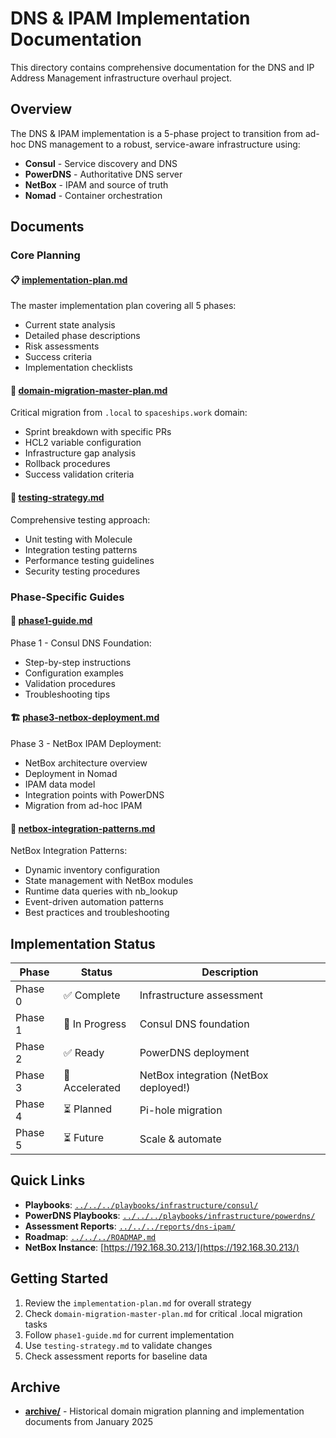 # DNS & IPAM Implementation Documentation

This directory contains comprehensive documentation for the DNS and IP Address Management infrastructure overhaul project.

## Overview

The DNS & IPAM implementation is a 5-phase project to transition from ad-hoc DNS management to a robust, service-aware infrastructure using:

- **Consul** - Service discovery and DNS
- **PowerDNS** - Authoritative DNS server
- **NetBox** - IPAM and source of truth
- **Nomad** - Container orchestration

## Documents

### Core Planning

#### 📋 [implementation-plan.md](implementation-plan.md)

The master implementation plan covering all 5 phases:

- Current state analysis
- Detailed phase descriptions
- Risk assessments
- Success criteria
- Implementation checklists

#### 🚨 [domain-migration-master-plan.md](domain-migration-master-plan.md)

Critical migration from `.local` to `spaceships.work` domain:

- Sprint breakdown with specific PRs
- HCL2 variable configuration
- Infrastructure gap analysis
- Rollback procedures
- Success validation criteria

#### 🧪 [testing-strategy.md](testing-strategy.md)

Comprehensive testing approach:

- Unit testing with Molecule
- Integration testing patterns
- Performance testing guidelines
- Security testing procedures

### Phase-Specific Guides

#### 🚀 [phase1-guide.md](phase1-guide.md)

Phase 1 - Consul DNS Foundation:

- Step-by-step instructions
- Configuration examples
- Validation procedures
- Troubleshooting tips

#### 🏗️ [phase3-netbox-deployment.md](phase3-netbox-deployment.md)

Phase 3 - NetBox IPAM Deployment:

- NetBox architecture overview
- Deployment in Nomad
- IPAM data model
- Integration points with PowerDNS
- Migration from ad-hoc IPAM

#### 🔧 [netbox-integration-patterns.md](netbox-integration-patterns.md)

NetBox Integration Patterns:

- Dynamic inventory configuration
- State management with NetBox modules
- Runtime data queries with nb_lookup
- Event-driven automation patterns
- Best practices and troubleshooting

## Implementation Status

| Phase | Status | Description |
|-------|--------|-------------|
| Phase 0 | ✅ Complete | Infrastructure assessment |
| Phase 1 | 🚧 In Progress | Consul DNS foundation |
| Phase 2 | ✅ Ready | PowerDNS deployment |
| Phase 3 | 🚀 Accelerated | NetBox integration (NetBox deployed!) |
| Phase 4 | ⏳ Planned | Pi-hole migration |
| Phase 5 | ⏳ Future | Scale & automate |

## Quick Links

- **Playbooks**: [`../../../playbooks/infrastructure/consul/`](../../../playbooks/infrastructure/consul/)
- **PowerDNS Playbooks**: [`../../../playbooks/infrastructure/powerdns/`](../../../playbooks/infrastructure/powerdns/)
- **Assessment Reports**: [`../../../reports/dns-ipam/`](../../../reports/dns-ipam/)
- **Roadmap**: [`../../../ROADMAP.md`](../../../ROADMAP.md)
- **NetBox Instance**: [https://192.168.30.213/](https://192.168.30.213/)

## Getting Started

1. Review the `implementation-plan.md` for overall strategy
2. Check `domain-migration-master-plan.md` for critical .local migration tasks
3. Follow `phase1-guide.md` for current implementation
4. Use `testing-strategy.md` to validate changes
5. Check assessment reports for baseline data

## Archive

- **[archive/](./archive/)** - Historical domain migration planning and implementation documents from January 2025
